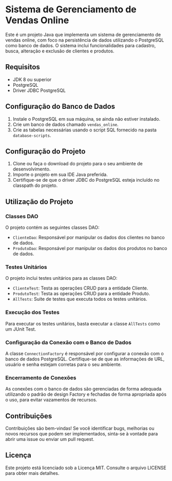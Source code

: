 # Sistema de Gerenciamento de Vendas Online

Este é um projeto Java que implementa um sistema de gerenciamento de vendas online, com foco na persistência de dados utilizando o PostgreSQL como banco de dados. O sistema inclui funcionalidades para cadastro, busca, alteração e exclusão de clientes e produtos.

## Requisitos

- JDK 8 ou superior
- PostgreSQL
- Driver JDBC PostgreSQL

## Configuração do Banco de Dados

1. Instale o PostgreSQL em sua máquina, se ainda não estiver instalado.
2. Crie um banco de dados chamado `vendas_online`.
3. Crie as tabelas necessárias usando o script SQL fornecido na pasta `database-scripts`.

## Configuração do Projeto

1. Clone ou faça o download do projeto para o seu ambiente de desenvolvimento.
2. Importe o projeto em sua IDE Java preferida.
3. Certifique-se de que o driver JDBC do PostgreSQL esteja incluído no classpath do projeto.

## Utilização do Projeto

### Classes DAO

O projeto contém as seguintes classes DAO:

- `ClienteDao`: Responsável por manipular os dados dos clientes no banco de dados.
- `ProdutoDao`: Responsável por manipular os dados dos produtos no banco de dados.

### Testes Unitários

O projeto inclui testes unitários para as classes DAO:

- `ClienteTest`: Testa as operações CRUD para a entidade Cliente.
- `ProdutoTest`: Testa as operações CRUD para a entidade Produto.
- `AllTests`: Suite de testes que executa todos os testes unitários.

### Execução dos Testes

Para executar os testes unitários, basta executar a classe `AllTests` como um JUnit Test.

### Configuração da Conexão com o Banco de Dados

A classe `ConnectionFactory` é responsável por configurar a conexão com o banco de dados PostgreSQL. Certifique-se de que as informações de URL, usuário e senha estejam corretas para o seu ambiente.

### Encerramento de Conexões

As conexões com o banco de dados são gerenciadas de forma adequada utilizando o padrão de design Factory e fechadas de forma apropriada após o uso, para evitar vazamentos de recursos.

## Contribuições

Contribuições são bem-vindas! Se você identificar bugs, melhorias ou novos recursos que podem ser implementados, sinta-se à vontade para abrir uma issue ou enviar um pull request.

## Licença

Este projeto está licenciado sob a Licença MIT. Consulte o arquivo LICENSE para obter mais detalhes.
